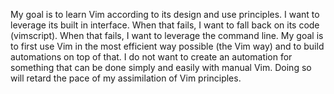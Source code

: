 My goal is to learn Vim according to its design and use principles. I
want to leverage its built in interface. When that fails, I want to fall
back on its code (vimscript). When that fails, I want to leverage the
command line. My goal is to first use Vim in the most efficient way
possible (the Vim way) and to build automations on top of that. I do not
want to create an automation for something that can be done simply and
easily with manual Vim. Doing so will retard the pace of my assimilation
of Vim principles.
